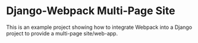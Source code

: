 # Django-Webpack Multi-Page Site
This is an example project showing how to integrate Webpack into a Django project to provide a multi-page site/web-app.


